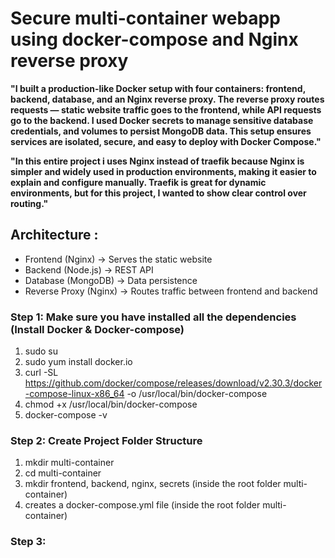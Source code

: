 # Secure multi-container webapp using docker-compose and Nginx reverse proxy

**"I built a production-like Docker setup with four containers: frontend, backend, database, and an Nginx reverse proxy. The reverse proxy routes requests — static website traffic goes to the frontend, while API requests go to the backend.
I used Docker secrets to manage sensitive database credentials, and volumes to persist MongoDB data. This setup ensures services are isolated, secure, and easy to deploy with Docker Compose."**

**"In this entire project i uses Nginx instead of traefik because Nginx is simpler and widely used in production environments, making it easier to explain and configure manually. Traefik is great for dynamic environments, but for this project, I wanted to show clear control over routing."**

## Architecture :

* Frontend (Nginx) → Serves the static website
* Backend (Node.js) → REST API
* Database (MongoDB) → Data persistence
* Reverse Proxy (Nginx) → Routes traffic between frontend and backend

### Step 1: Make sure you have installed all the dependencies (Install Docker & Docker-compose)

1. sudo su
2. sudo yum install docker.io
3. curl -SL https://github.com/docker/compose/releases/download/v2.30.3/docker-compose-linux-x86_64 -o /usr/local/bin/docker-compose
4. chmod +x /usr/local/bin/docker-compose
5. docker-compose -v

### Step 2: Create Project Folder Structure

1. mkdir multi-container
2. cd multi-container
3. mkdir frontend, backend, nginx, secrets (inside the root folder multi-container)
4. creates a docker-compose.yml file (inside the root folder multi-container)

### Step 3: 
